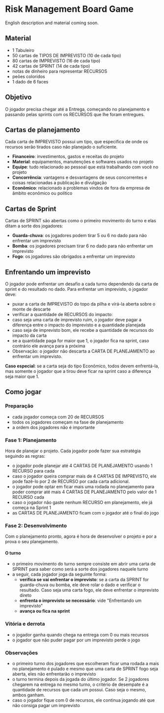 # Risk Management Board Game #
English description and material coming soon.

## Material ##
* 1 Tabuleiro
* 50 cartas de TIPOS DE IMPREVISTO (10 de cada tipo)
* 80 cartas de IMPREVISTO (16 de cada tipo)
* 42 cartas de SPRINT (14 de cada tipo)
* notas de dinheiro para representar RECURSOS
* peões coloridos
* 1 dado de 6 faces

## Objetivo ##
O jogador precisa chegar até a Entrega, começando no planejamento e passando pelas sprints com os RECURSOS que lhe foram entregues.

## Cartas de planejamento
Cada carta de IMPREVISTO possui um tipo, que especifica de onde os recursos serão tirados caso não planejado o suficiente.
* **Financeiro**: investimentos, gastos e receitas do projeto
* **Material**: equipamentos, manutenções e softwares usados no projeto
* **Equipe**: tudo relacionado ao pessoal que está trabalhando com você no projeto
* **Concorrência**: vantagens e desvantagens de seus concorrentes e coisas relacionadas a publicação e divulgação
* **Econômico**: relacionado a problemas vindos de fora da empresa de âmbito econômico ou político

## Cartas de Sprint ##
Cartas de SPRINT são abertas como o primeiro movimento do turno e elas ditam a sorte dos jogadores:
* **Guarda-chuva**: os jogadores podem tirar 5 ou 6 no dado para não enfrentar um imprevisto
* **Bomba**: os jogadores precisam tirar 6 no dado para não enfrentar um imprevisto
* **Fogo**: os jogadores são obrigados a enfrentar um imprevisto

## Enfrentando um imprevisto ##
O jogador pode enfrentar um desafio a cada turno dependendo da carta de sprint e do resultado no dado. Para enfrentar um imprevisto, o jogador deve:
* puxar a carta de IMPREVISTO do topo da pilha e virá-la aberta sobre o monte de descarte
* verificar a quantidade de RECURSOS do impacto:
* caso seja uma carta de imprevisto ruim, o jogador deve pagar a diferença entre o impacto do imprevisto e a quantidade planejada
* caso seja de imprevisto bom, ele recebe a quantidade de recursos do impacto da carta
* se a quantidade paga for maior que 1, o jogador fica na sprint, caso contrário ele avança para a próxima
* Observação: o jogador não descarta a CARTA DE PLANEJAMENTO ao enfrentar um imprevisto.

**Caso especial**: se a carta seja do tipo Econômico, todos devem enfrentá-la, mas somente o jogador que a tirou deve ficar na sprint caso a diferença seja maior que 1.

## Como jogar ##
### Preparação ###
* cada jogador começa com 20 de RECURSOS
* todos os jogadores começam na fase de planejamento
* a ordem dos jogadores não é importante

### Fase 1: Planejamento ###
Hora de planejar o projeto. Cada jogador pode fazer sua estratégia seguindo as regras:
* o jogador pode planejar até 4 CARTAS DE PLANEJAMENTO usando 1 RECURSO para cada
* caso o jogador queira comprar mais de 4 CARTAS DE IMPREVISTO, ele pode fazê-lo por 2 de RECURSO por cada carta adicional.
* o jogador pode optar em ficar mais uma rodada no planejamento para poder comprar até mais 4 CARTAS DE PLANEJAMENTO pelo valor de 1 RECURSO cada
* caso o jogador não gaste nenhum RECURSO em planejamento, ele já começa na Sprint 1
* as CARTAS DE PLANEJAMENTO ficam com o jogador até o final do jogo

### Fase 2: Desenvolvimento ###
Com o planejamento pronto, agora é hora de desenvolver o projeto e por a prova o seu planejamento.

#### O turno ####
* o primeiro movimento do turno sempre consiste em abrir uma carta de SPRINT para saber como será a sorte dos jogadores naquele turno
* a seguir, cada jogador joga da seguinte forma:
	* **verifica se vai enfrentar o imprevisto**: se a carta da SPRINT for guarda-chuva ou bomba, ele deve rolar o dado e verificar o resultado. Caso seja uma carta fogo, ele deve enfrentar o imprevisto direto
	* **enfrenta o imprevisto se necessário**: vide "Enfrentando um imprevisto"
	* **avança ou fica na sprint**

### Vitória e derrota ###
* o jogador ganha quando chega na entrega com 0 ou mais recursos
* o jogador que não puder pagar por um imprevisto perde o jogo

### Observações ###
* o primeiro turno dos jogadores que escolheram ficar uma rodada a mais no planejamento é pulado e mesmo que uma carta de SPRINT fogo seja aberta, eles não enfrentarão o imprevisto
* o turno termina depois da jogada do último jogador. Se 2 jogadores chegarem na entrega no mesmo turno, o critério de desempate é a quantidade de recursos que cada um possui. Caso seja o mesmo, ambos ganham.
* caso o jogador fique com 0 de recursos, ele continua jogando até que não consiga pagar um imprevisto